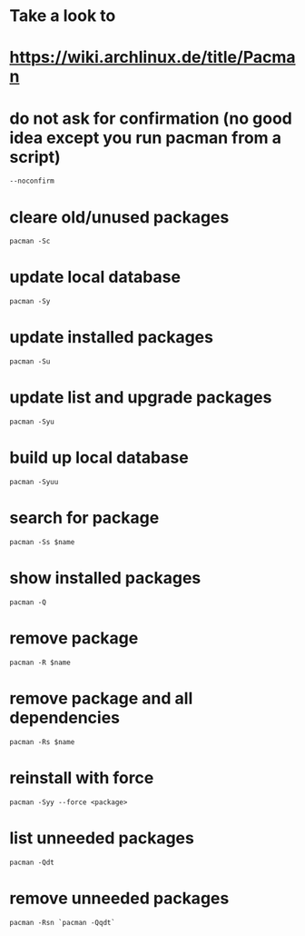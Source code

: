 # Take a look to
# https://wiki.archlinux.de/title/Pacman

# do not ask for confirmation (no good idea except you run pacman from a script)

    --noconfirm

# cleare old/unused packages

    pacman -Sc

# update local database

    pacman -Sy

# update installed packages

    pacman -Su

# update list and upgrade packages

    pacman -Syu

# build up local database

    pacman -Syuu

# search for package

    pacman -Ss $name

# show installed packages

    pacman -Q

# remove package

    pacman -R $name

# remove package and all dependencies

    pacman -Rs $name

# reinstall with force

    pacman -Syy --force <package>

# list unneeded packages

    pacman -Qdt

# remove unneeded packages

    pacman -Rsn `pacman -Qqdt`
